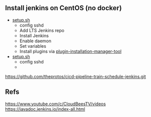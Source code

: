 ## Install jenkins on CentOS (no docker)

- [setup.sh](jenkins/setup.sh)
  - config sshd
  - Add LTS Jenkins repo
  - Install Jenkins
  - Enable daemon
  - Set variables
  - Install plugins via [plugin-installation-manager-tool](https://github.com/jenkinsci/plugin-installation-manager-tool)
- [setup.sh](agent/setup.sh)
  - config sshd
  - 




https://github.com/theprotos/cicd-pipeline-train-schedule-jenkins.git

## Refs
https://www.youtube.com/c/CloudBeesTV/videos
https://javadoc.jenkins.io/index-all.html